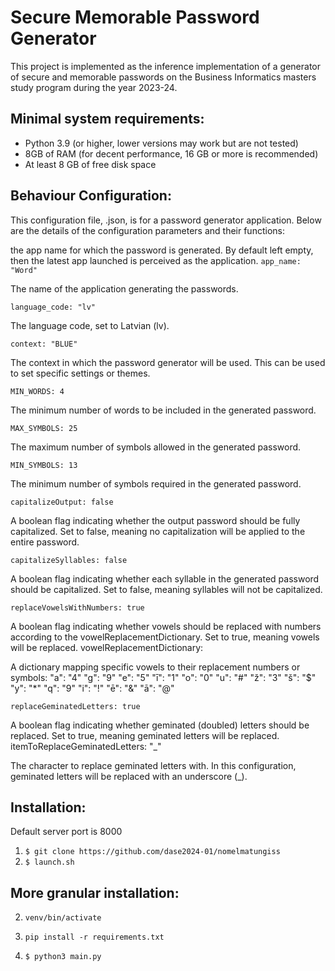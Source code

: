 # Secure Memorable Password Generator

This project is implemented as the inference implementation of a generator 
of secure and memorable passwords on the Business Informatics masters study program
during the year 2023-24. 

## Minimal system requirements:

- Python 3.9 (or higher, lower versions may work but are not tested)
- 8GB of RAM (for decent performance, 16 GB or more is recommended)
- At least 8 GB of free disk space


## Behaviour Configuration:

This configuration file, .json, is for a password generator application.
Below are the details of the configuration parameters and their functions:

the app name for which the password is generated. By default left empty, 
then the latest app launched is perceived as the application. 
`app_name: "Word"`

The name of the application generating the passwords.

`language_code: "lv"`

The language code, set to Latvian (lv).

`context: "BLUE"`

The context in which the password generator will be used. This can be used to set specific settings or themes.

`MIN_WORDS: 4`

The minimum number of words to be included in the generated password.

`MAX_SYMBOLS: 25`

The maximum number of symbols allowed in the generated password.

`MIN_SYMBOLS: 13`

The minimum number of symbols required in the generated password.

`capitalizeOutput: false`

A boolean flag indicating whether the output password should be fully capitalized. Set to false, meaning no capitalization will be applied to the entire password.

`capitalizeSyllables: false`

A boolean flag indicating whether each syllable in the generated password should be capitalized. Set to false, meaning syllables will not be capitalized.

`replaceVowelsWithNumbers: true`

A boolean flag indicating whether vowels should be replaced with numbers according to the vowelReplacementDictionary. Set to true, meaning vowels will be replaced.
vowelReplacementDictionary:

A dictionary mapping specific vowels to their replacement numbers or symbols:
"a": "4"
"g": "9"
"e": "5"
"ī": "1"
"o": "0"
"u": "#"
"ž": "3"
"š": "$"
"y": "*"
"q": "9"
"i": "!"
"ē": "&"
"ā": "@"

`replaceGeminatedLetters: true`

A boolean flag indicating whether geminated (doubled) letters should be replaced. Set to true, meaning geminated letters will be replaced.
itemToReplaceGeminatedLetters: "_"

The character to replace geminated letters with. In this configuration, geminated letters will be replaced with an underscore (_).

## Installation:

Default server port is 8000 

1. `$ git clone https://github.com/dase2024-01/nomelmatungiss`
2. `$ launch.sh`

## More granular installation:
2. `venv/bin/activate`

3. `pip install -r requirements.txt`

4. `$ python3 main.py`